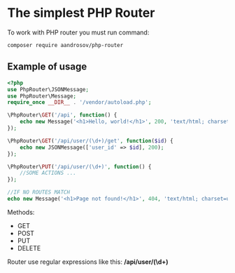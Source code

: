 # The simplest PHP Router
To work with PHP router you must run command:

```
composer require aandrosov/php-router
```

## Example of usage
```php
<?php 
use PhpRouter\JSONMessage;
use PhpRouter\Message;
require_once __DIR__ . '/vendor/autoload.php';

\PhpRouter\GET('/api', function() {
    echo new Message('<h1>Hello, world!</h1>', 200, 'text/html; charset=utf-8');
});

\PhpRouter\GET('/api/user/(\d+)/get', function($id) {
    echo new JSONMessage(['user_id' => $id], 200);
});

\PhpRouter\PUT('/api/user/(\d+)', function() {
    //SOME ACTIONS ...
});

//IF NO ROUTES MATCH
echo new Message('<h1>Page not found!</h1>', 404, 'text/html; charset=utf-8');
```

Methods:
- GET
- POST
- PUT
- DELETE

Router use regular expressions like this: **/api/user/(\d+)**
